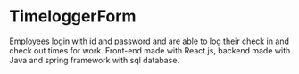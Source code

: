 # TimeloggerForm
Employees login with id and password and are able to log their check in and check out times for work. Front-end made with React.js, backend made with Java and spring framework with sql database. 
